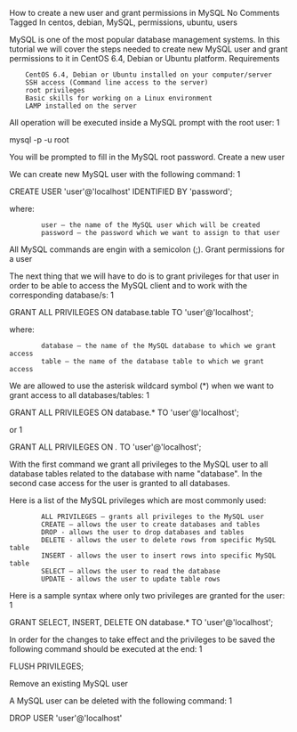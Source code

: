 How to create a new user and grant permissions in MySQL
No Comments	Tagged In centos, debian, MySQL, permissions, ubuntu, users

MySQL is one of the most popular database management systems. In this tutorial we will cover the steps needed to create new MySQL user and grant permissions to it in CentOS 6.4, Debian or Ubuntu platform.
Requirements

        CentOS 6.4, Debian or Ubuntu installed on your computer/server
        SSH access (Command line access to the server)
        root privileges
        Basic skills for working on a Linux environment
        LAMP installed on the server

All operation will be executed inside a MySQL prompt with the root user:
1
	
mysql -p -u root

You will be prompted to fill in the MySQL root password.
Create a new user

We can create new MySQL user with the following command:
1
	
CREATE USER 'user'@'localhost' IDENTIFIED BY 'password';

where:

            user – the name of the MySQL user which will be created
            password – the password which we want to assign to that user

All MySQL commands are engin with a semicolon (;).
Grant permissions for a user

The next thing that we will have to do is to grant privileges for that user in order to be able to access the MySQL client and to work with the corresponding database/s:
1
	
GRANT ALL PRIVILEGES ON database.table TO 'user'@'localhost';

where:

            database – the name of the MySQL database to which we grant access
            table – the name of the database table to which we grant access

We are allowed to use the asterisk wildcard symbol (*) when we want to grant access to all databases/tables:
1
	
GRANT ALL PRIVILEGES ON database.* TO 'user'@'localhost';

or
1
	
GRANT ALL PRIVILEGES ON *.* TO 'user'@'localhost';

With the first command we grant all privileges to the MySQL user to all database tables related to the database with name "database".
In the second case access for the user is granted to all databases.

Here is a list of the MySQL privileges which are most commonly used:

            ALL PRIVILEGES – grants all privileges to the MySQL user
            CREATE – allows the user to create databases and tables
            DROP - allows the user to drop databases and tables
            DELETE - allows the user to delete rows from specific MySQL table
            INSERT - allows the user to insert rows into specific MySQL table
            SELECT – allows the user to read the database
            UPDATE - allows the user to update table rows

Here is a sample syntax where only two privileges are granted for the user:
1
	
GRANT SELECT, INSERT, DELETE ON database.* TO 'user'@'localhost';

In order for the changes to take effect and the privileges to be saved the following command should be executed at the end:
1
	
FLUSH PRIVILEGES;

Remove an existing MySQL user

A MySQL user can be deleted with the following command:
1
	
DROP USER 'user'@'localhost'
